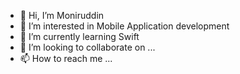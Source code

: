 - 👋 Hi, I’m Moniruddin
- 👀 I’m interested in Mobile Application development
- 🌱 I’m currently learning Swift
- 💞️ I’m looking to collaborate on ...
- 📫 How to reach me ...

<!---
moniruddin-ivan/moniruddin-ivan is a ✨ special ✨ repository because its `README.md` (this file) appears on your GitHub profile.
You can click the Preview link to take a look at your changes.
--->
